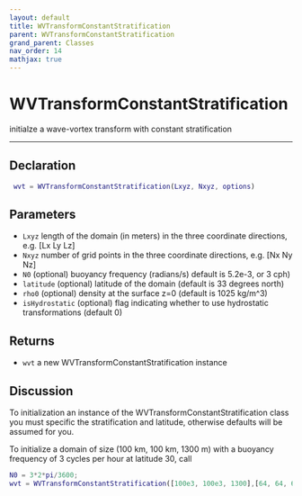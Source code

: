 ```yaml
---
layout: default
title: WVTransformConstantStratification
parent: WVTransformConstantStratification
grand_parent: Classes
nav_order: 14
mathjax: true
---
```


#  WVTransformConstantStratification

initialze a wave-vortex transform with constant stratification


---

## Declaration
```matlab
 wvt = WVTransformConstantStratification(Lxyz, Nxyz, options)
```
## Parameters
+ `Lxyz`  length of the domain (in meters) in the three coordinate directions, e.g. [Lx Ly Lz]
+ `Nxyz`  number of grid points in the three coordinate directions, e.g. [Nx Ny Nz]
+ `N0`   (optional) buoyancy frequency (radians/s) default is 5.2e-3, or 3 cph)
+ `latitude`  (optional) latitude of the domain (default is 33 degrees north)
+ `rho0`  (optional) density at the surface z=0 (default is 1025 kg/m^3)
+ `isHydrostatic`  (optional) flag indicating whether to use hydrostatic transformations (default 0)

## Returns
+ `wvt`  a new WVTransformConstantStratification instance

## Discussion

 
  To initialization an instance of the
  WVTransformConstantStratification class you must specific the
  stratification and latitude, otherwise defaults will be
  assumed for you.
 
  To initialize a domain of size (100 km, 100 km, 1300 m) with
  a buoyancy frequency of 3 cycles per hour at latitude 30,
  call
 
  ```matlab
  N0 = 3*2*pi/3600;
  wvt = WVTransformConstantStratification([100e3, 100e3, 1300],[64, 64, 65], N0=N0,latitude=30);
  ```
 
 
 
                  
